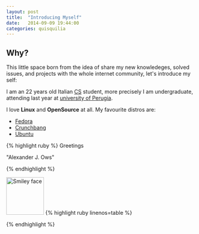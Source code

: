 ```yaml
---
layout: post
title:  "Introducing Myself"
date:   2014-09-09 19:44:00
categories: quisquilia
---
```


Why? 
---------	

This little space born from the idea of share my new 
knowledeges, solved issues, and projects with the whole internet community,
let's introduce my self:


I am an 22 years old Italian [CS](http://www.informatica.unipg.it/) student,
more precisely I am undergraduate, attending 
last year at [university of Perugia](http://www.unipg.it/). 

I love **Linux** and **OpenSource** at all.
My favourite distros are:

* [Fedora](http://fedoraproject.org/)
* [Crunchbang](http://crunchbang.org/)
* [Ubuntu](http://ubuntu.com/)




{% highlight ruby  %}
Greetings

"Alexander J. Ows"
	
{% endhighlight %}


 <img src="http://sn1p3r46.github.io/assets/AlexanderCropped.jpg" alt="Smiley face" width=100>
{% highlight ruby linenos=table %}


{% endhighlight %}




